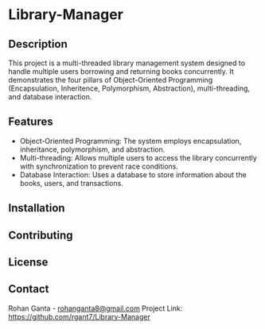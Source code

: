 # Library-Manager

## Description
This project is a multi-threaded library management system designed to handle multiple users borrowing and returning books concurrently. 
It demonstrates the four pillars of Object-Oriented Programming (Encapsulation, Inheritence, Polymorphism, Abstraction), multi-threading, and database interaction.

## Features
- Object-Oriented Programming: The system employs encapsulation, inheritance, polymorphism, and abstraction.
- Multi-threading: Allows multiple users to access the library concurrently with synchronization to prevent race conditions.
- Database Interaction: Uses a database to store information about the books, users, and transactions.

## Installation




## Contributing


## License


## Contact
Rohan Ganta - rohanganta8@gmail.com
Project Link: https://github.com/rgant7/Library-Manager
